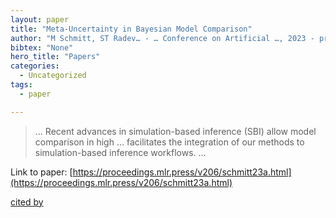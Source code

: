 ```yaml
---
layout: paper
title: "Meta-Uncertainty in Bayesian Model Comparison"
author: "M Schmitt, ST Radev… - … Conference on Artificial …, 2023 - proceedings.mlr.press"
bibtex: "None"
hero_title: "Papers"
categories:
  - Uncategorized
tags:
  - paper

---
```

>… Recent advances in simulation-based inference (SBI) allow model comparison in high … facilitates the integration of our methods to simulation-based inference workflows. …

Link to paper: [https://proceedings.mlr.press/v206/schmitt23a.html](https://proceedings.mlr.press/v206/schmitt23a.html)

[cited by](https://scholar.google.com/scholar?cites=18047987674139003356&as_sdt=5,44&sciodt=0,44&hl=en&num=20)

